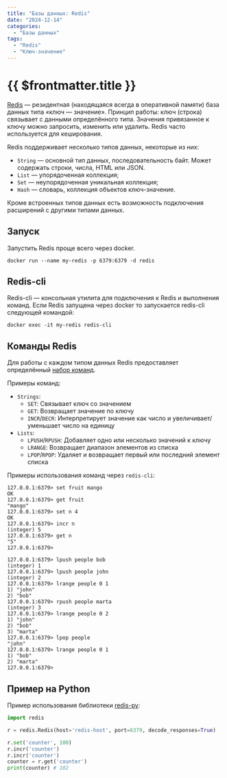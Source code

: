 ```yaml
---
title: "Базы данных: Redis"
date: "2024-12-14"
categories:
  - "Базы данных"
tags:
  - "Redis"
  - "Ключ-значение"
---
```


# {{ $frontmatter.title }}

[Redis](https://redis.io) — резидентная (находящаяся всегда в оперативной памяти) база данных типа «ключ — значение». Принцип работы: ключ (строка) связывает с данными определённого типа. Значения привязанное к ключу можно запросить, изменить или удалить. Redis часто используется для кеширования.

Redis поддерживает несколько типов данных, некоторые из них:

* `String` — основной тип данных, последовательность байт. Может содержать строки, числа, HTML или JSON.
* `List` — упорядоченная коллекция;
* `Set` — неупорядоченная уникальная коллекция;
* `Hash` — словарь, коллекция объектов ключ-значение.

Кроме встроенных типов данных есть возможность подключения расширений с другими типами данных.

## Запуск

Запустить Redis проще всего через docker.

```
docker run --name my-redis -p 6379:6379 -d redis
```

## Redis-cli

Redis-cli — консольная утилита для подключения к Redis и выполнения команд. Если Redis запущена через docker то запускается redis-cli следующей командой:

```
docker exec -it my-redis redis-cli
```

## Команды Redis

Для работы с каждом типом данных Redis предоставляет определённый [набор команд](https://redis.io/docs/latest/commands/).

Примеры команд:

* `Strings`:
  * `SET`: Связывает ключ со значением
  * `GET`: Возвращает значение по ключу
  * `INCR`/`DECR`: Интерпретирует значение как число и увеличивает/уменьшает число на единицу 
* `Lists`:
  * `LPUSH`/`RPUSH`: Добавляет одно или несколько значений к ключу
  * `LRANGE`: Возвращает диапазон элементов из списка
  * `LPOP`/`RPOP`: Удаляет и возвращает первый или последний элемент списка

Примеры использования команд через `redis-cli`:

```redis-cli
127.0.0.1:6379> set fruit mango
OK
127.0.0.1:6379> get fruit
"mango"
127.0.0.1:6379> set n 4
OK
127.0.0.1:6379> incr n
(integer) 5
127.0.0.1:6379> get n
"5"
127.0.0.1:6379> 
```

```redis-cli
127.0.0.1:6379> lpush people bob
(integer) 1
127.0.0.1:6379> lpush people john
(integer) 2
127.0.0.1:6379> lrange people 0 1
1) "john"
2) "bob"
127.0.0.1:6379> rpush people marta
(integer) 3
127.0.0.1:6379> lrange people 0 2
1) "john"
2) "bob"
3) "marta"
127.0.0.1:6379> lpop people
"john"
127.0.0.1:6379> lrange people 0 1
1) "bob"
2) "marta"
127.0.0.1:6379> 
```

## Пример на Python

Пример использования библиотеки [redis-py](https://github.com/redis/redis-py):

```python
import redis

r = redis.Redis(host='redis-host', port=6379, decode_responses=True)

r.set('counter', 100)
r.incr('counter')
r.incr('counter')
counter = r.get('counter')
print(counter) # 102
```